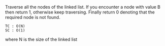 Traverse all the nodes of the linked list. If you 
encounter a node with value B then return 1, otherwise
keep traversing. Finally return 0 denoting that the required
node is not found.

    TC : O(N)
    SC : O(1)
where N is the size of the linked list
